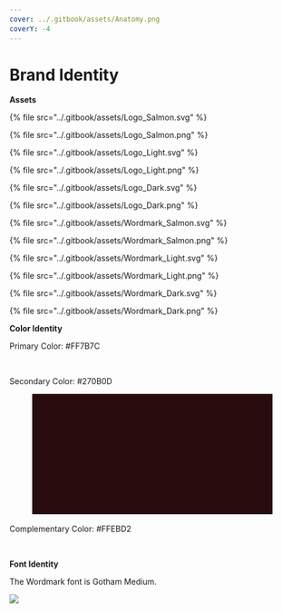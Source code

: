 ```yaml
---
cover: ../.gitbook/assets/Anatomy.png
coverY: -4
---
```


# Brand Identity

**Assets**

{% file src="../.gitbook/assets/Logo_Salmon.svg" %}

{% file src="../.gitbook/assets/Logo_Salmon.png" %}

{% file src="../.gitbook/assets/Logo_Light.svg" %}

{% file src="../.gitbook/assets/Logo_Light.png" %}

{% file src="../.gitbook/assets/Logo_Dark.svg" %}

{% file src="../.gitbook/assets/Logo_Dark.png" %}

{% file src="../.gitbook/assets/Wordmark_Salmon.svg" %}

{% file src="../.gitbook/assets/Wordmark_Salmon.png" %}

{% file src="../.gitbook/assets/Wordmark_Light.svg" %}

{% file src="../.gitbook/assets/Wordmark_Light.png" %}

{% file src="../.gitbook/assets/Wordmark_Dark.svg" %}

{% file src="../.gitbook/assets/Wordmark_Dark.png" %}


**Color Identity**

Primary Color: #FF7B7C

<figure><img src="../.gitbook/assets/Primary Color.png" alt=""><figcaption></figcaption></figure>

Secondary Color: #270B0D

<figure><img src="../.gitbook/assets/Secondary Color.png" alt=""><figcaption></figcaption></figure>

Complementary Color: #FFEBD2

<figure><img src="../.gitbook/assets/Complementary Color.png" alt=""><figcaption></figcaption></figure>

**Font Identity**

The Wordmark font is Gotham Medium.

![](../.gitbook/assets/image.png)